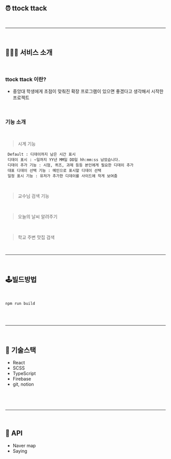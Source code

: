 ## ⏰ <b> ttock ttack </b>

</br>

---

</br>

## 🧑🏻‍💻 서비스 소개

</br>

### ttock ttack 이란?

- 중앙대 학생에게 초점이 맞춰진 확장 프로그램이 있으면 좋겠다고 생각해서 시작한 프로젝트

  </br>

### 기능 소개

</br>

> 시계 기능

```
 Default : 디데이까지 남은 시간 표시
 디데이 표시 : ~일까지 YY년 MM일 DD일 hh:mm:ss 남았습니다.
 디데이 추가 기능 : 시험, 퀴즈, 과제 등등 본인에게 필요한 디데이 추가
 대표 디데이 선택 기능 : 메인으로 표시할 디데이 선택
 일정 표시 기능 : 유저가 추가한 디데이를 사이드에 작게 보여줌
```

</br>

> 교수님 검색 기능

</br>

> 오늘의 날씨 알려주기

</br>

> 학교 주변 맛집 검색

<br/>

---

</br>

## 🕹빌드방법

<br/>

```css
npm run build
```

</br>

##

---

</br>

## 📔 기술스택

- React
- SCSS
- TypeScript
- Firebase
- git, notion

## <br/>

---

</br>

## 🧲 API

- Naver map
- Saying
